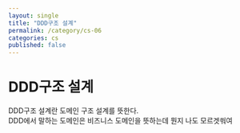 ```yaml
---
layout: single
title: "DDD구조 설계"
permalink: /category/cs-06
categories: cs
published: false
---
```


# DDD구조 설계
DDD구조 설계란 도메인 구조 설계를 뜻한다.  
DDD에서 말하는 도메인은 비즈니스 도메인을 뜻하는데 뭔지 나도 모르겟쒀여